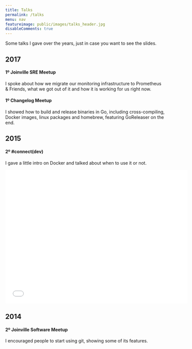 ```yaml
---
title: Talks
permalink: /talks
menu: nav
featureimage: public/images/talks_header.jpg
disableComments: true
---
```


Some talks I gave over the years, just in case you want to see the slides.

## 2017

#### 1º Joinville SRE Meetup

I spoke about how we migrate our monitoring infrastructure to Prometheus &
Friends, what we got out of it and how it is working for us right now.

<script async class="speakerdeck-embed" data-id="9446e109d6864391b5db444c70669da9" data-ratio="1.77777777777778" src="//speakerdeck.com/assets/embed.js"></script>

#### 1º Changelog Meetup

I showed how to build and release binaries in Go, including cross-compiling,
Docker images, linux packages and homebrew, featuring GoReleaser on the end.

<script async class="speakerdeck-embed" data-id="f90af713e7354f3faf357fa959e9c3ed" data-ratio="1.77777777777778" src="//speakerdeck.com/assets/embed.js"></script>

## 2015

#### 2º #connect(dev)

I gave a little intro on Docker and talked about when to use it or not.

<iframe src="//slides.com/caarlos0/why-docker/embed?style=light" width="576" height="420" scrolling="no" frameborder="0" webkitallowfullscreen mozallowfullscreen allowfullscreen></iframe>

## 2014

#### 2º Joinville Software Meetup

I encouraged people to start using git, showing some of its features.

<script async class="speakerdeck-embed" data-id="872b9fe087d40131cd6b3688b74f7104" data-ratio="1.77777777777778" src="//speakerdeck.com/assets/embed.js"></script>
